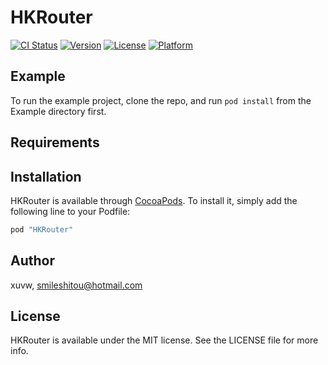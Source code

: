 # HKRouter

[![CI Status](http://img.shields.io/travis/xuvw/HKRouter.svg?style=flat)](https://travis-ci.org/xuvw/HKRouter)
[![Version](https://img.shields.io/cocoapods/v/HKRouter.svg?style=flat)](http://cocoapods.org/pods/HKRouter)
[![License](https://img.shields.io/cocoapods/l/HKRouter.svg?style=flat)](http://cocoapods.org/pods/HKRouter)
[![Platform](https://img.shields.io/cocoapods/p/HKRouter.svg?style=flat)](http://cocoapods.org/pods/HKRouter)

## Example

To run the example project, clone the repo, and run `pod install` from the Example directory first.

## Requirements

## Installation

HKRouter is available through [CocoaPods](http://cocoapods.org). To install
it, simply add the following line to your Podfile:

```ruby
pod "HKRouter"
```

## Author

xuvw, smileshitou@hotmail.com

## License

HKRouter is available under the MIT license. See the LICENSE file for more info.
